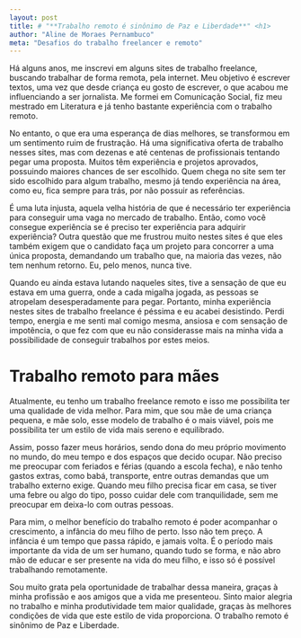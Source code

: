 ```yaml
---
layout: post
title: # "**Trabalho remoto é sinônimo de Paz e Liberdade**" <h1>
author: "Aline de Moraes Pernambuco"
meta: "Desafios do trabalho freelancer e remoto"
---
```


Há alguns anos, me inscrevi em alguns sites de trabalho freelance, buscando trabalhar de forma remota, pela internet. Meu objetivo é escrever textos, uma vez que desde criança eu gosto de escrever, o que acabou me influenciando a ser jornalista. Me formei em Comunicação Social, fiz meu mestrado em Literatura e já tenho bastante experiência com o trabalho remoto. 

No entanto, o que era uma esperança de dias melhores, se transformou em um sentimento ruim de frustração. Há uma significativa oferta de trabalho nesses sites, mas com dezenas e até centenas de profissionais tentando pegar uma proposta. Muitos têm experiência e projetos aprovados, possuindo maiores chances de ser escolhido. Quem chega no site sem ter sido escolhido para algum trabalho, mesmo já tendo experiência na área, como eu, fica sempre para trás, por não possuir as referências. 

É uma luta injusta, aquela velha história de que é necessário ter experiência para conseguir uma vaga no mercado de trabalho. Então, como você consegue experiência se é preciso ter experiência para adquirir experiência? Outra questão que me frustrou muito nestes sites é que eles também exigem que o candidato faça um projeto para concorrer a uma única proposta, demandando um trabalho que, na maioria das vezes, não tem nenhum retorno. Eu, pelo menos, nunca tive.  

Quando eu ainda estava lutando naqueles sites, tive a sensação de que eu estava em uma guerra, onde a cada migalha jogada,  as pessoas se atropelam desesperadamente para pegar. Portanto, minha experiência nestes sites de trabalho freelance é péssima e eu acabei desistindo. Perdi tempo, energia e me senti mal comigo mesma, ansiosa e com sensação de impotência, o que fez com que eu não considerasse mais na minha vida a possibilidade de conseguir trabalhos por estes meios.  

# **Trabalho remoto para mães**
  
Atualmente, eu tenho um trabalho freelance remoto e isso me possibilita ter uma qualidade de vida melhor. Para mim, que sou mãe de uma criança pequena, e mãe solo, esse modelo de trabalho é o mais viável, pois me possibilita ter um estilo de vida mais sereno e equilibrado. 

Assim, posso fazer meus horários, sendo dona do meu próprio movimento no mundo, do meu tempo e dos espaços que decido ocupar. Não preciso me preocupar com feriados e férias (quando a escola fecha), e não tenho gastos extras, como babá, transporte, entre outras demandas que um trabalho externo exige. Quando meu filho precisa ficar em casa, se tiver uma febre ou algo do tipo, posso cuidar dele com tranquilidade, sem me preocupar em deixa-lo com outras pessoas.

Para mim, o melhor benefício do trabalho remoto é poder acompanhar o crescimento, a infância do meu filho de perto. Isso não tem preço. A infância é um tempo que passa rápido, e jamais volta. É o período mais importante da vida de um ser humano, quando tudo se forma, e não abro mão de educar e ser presente na vida do meu filho, e isso só é possível trabalhando remotamente. 

Sou muito grata pela oportunidade de trabalhar dessa maneira, graças à minha profissão e aos amigos que a vida me presenteou. Sinto maior alegria no trabalho e minha produtividade tem maior qualidade, graças às melhores condições de vida que este estilo de vida proporciona. O trabalho remoto é sinônimo de Paz e Liberdade.
